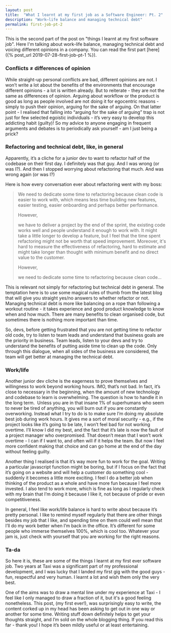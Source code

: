```yaml
---
layout: post
title:  "What I learnt at my first job as a Software Engineer: Pt. 2"
description: "Work–life balance and managing technical debt"
permalink: first-job-pt-2
---
```


This is the second part of the post on "things I learnt at my first software job". Here I'm talking about work-life balance, managing technical debt and voicing different opinions in a company. You can read the first part [here]({% post_url 2019-07-28-first-job-pt-1 %}).

### Conflicts ≠ differences of opinion

While straight-up personal conflicts are bad, different opinions are not. I won’t write a lot about the benefits of the environments that encourage different opinions -  a lot is written already. But to reiterate - they are not the same as differences of opinion. Arguing about workflow or the product is good as long as people involved are not doing it for egocentric reasons - simply to push their opinion, arguing for the sake of arguing. On that latter point - I realised that falling into “arguing for the sake of arguing” trap is not just for few selected egoistic individuals - it’s very easy to develop this addicting habit (guilty)! So my advice to anyone engaging in frequent arguments and debates is to periodically ask yourself - am I just being a prick?

### Refactoring and technical debt, like, in general

Apparently, it’s a cliche for a junior dev to want to refactor half of the codebase on their first day. I definitely was that guy. And I was wrong (or was I?). And then I stopped worrying about refactoring that much. And was wrong again (or was I?)

Here is how every conversation ever about refactoring went with my boss:

> We need to dedicate some time to refactoring because clean code is easier to work with, which means less time building new features, easier testing, easier onboarding and perhaps better performance.
>
> However,
>
> we have to deliver a project by the end of the sprint, the existing code works well and people understand it enough to work with. It might take a little longer to develop a feature, but I feel that the time spent refactoring might not be worth that speed improvement. Moreover, it's hard to measure the effectiveness of refactoring, hard to estimate and might take longer than thought with minimum benefit and no direct value to the customer.
>
> However,
>
> we need to dedicate some time to refactoring because clean code…

This is relevant not simply for refactoring but technical debt in general. The temptation here is to use some magical rules of thumb from the latest blog that will give you straight yes/no answers to whether refactor or not. Managing technical debt is more like balancing on a rope than following a workout routine - it takes experience and good product knowledge to know when and how much. There are many benefits to clean organised code, but sometimes there is nothing more important than time.

So, devs, before getting frustrated that you are not getting time to refactor old code, try to listen to team leads and understand that business goals are the priority in business. Team leads, listen to your devs and try to understand the benefits of putting aside time to clean up the code. Only through this dialogue, when all sides of the business are considered, the team will get better at managing the technical debt.

### Work/life

Another junior dev cliche is the eagerness to prove themselves and willingness to work beyond working hours. IMO, that’s not bad. In fact, it’s close to necessary in the beginning, when the amount of new technology and codebase to learn is overwhelming. The question is how to handle it in the long term. 
Unless you are in that insane 1% of superhumans who seem to never be tired of anything, you will burn out if you are constantly overworking. Instead what I try to do is to make sure I’m doing my absolute best job during work hours. It gives me a sort of moral security - e.g., if the project looks like it’s going to be late, I won’t feel bad for not working overtime.  I’ll know I did my best, and the fact that it’s late is now the fault of a project manager who overpromised. That doesn’t mean that I won’t work overtime - I can if I want to, and often will if it helps the team. But now I feel more confident making that choice and can go home at the end of the day without feeling guilty.

Another thing I realised is that it’s way more fun to work for the goal. Writing a particular javascript function might be boring, but if I focus on the fact that it’s going on a website and will help a customer do something cool - suddenly it becomes a little more exciting. I feel I do a better job when thinking of the product as a whole and have more fun because I feel more invested. I also tend to work more, which is fine as long as I regularly check with my brain that I’m doing it because I like it, not because of pride or even competitiveness.

In general, I feel like work/life balance is hard to write about because it’s pretty personal. I like to remind myself regularly that there are other things besides my job that I like, and spending time on them could well mean that I’ll do my work better when I’m back in the office. It’s different for some people who immerse themselves 100%, which is cool too. Whatever your jam is, just check with yourself that you are working for the right reasons.

### Ta-da

So here it is, these are some of the things I learnt at my first ever software job. Two years at Taxi was a significant part of my professional development, and I was lucky that I landed my first gig with the good guys - fun, respectful and very human. I learnt a lot and wish them only the very best.

One of the aims was to draw a mental line under my experience at Taxi - I feel like I only managed to draw a fraction of it, but it's a good feeling nonetheless. This post, (my first ever!), was surprisingly easy to write, the content corked up in my head has been asking to get out in one way or another for some time. Writing stuff down definitely helps to get your thoughts straight, and I’m sold on the whole blogging thing. If you read this far - thank you! I hope it’s been mildly useful or at least entertaining.
